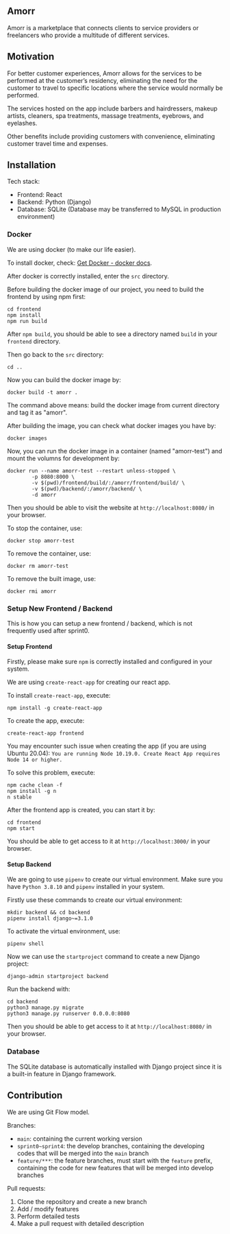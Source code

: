 ## Amorr

Amorr is a marketplace that connects clients to service providers or freelancers who provide a multitude of different services.

## Motivation

For better customer experiences, Amorr allows for the services to be performed at the customer’s residency, eliminating the need for the customer to travel to specific locations where the service would normally be performed.

The services hosted on the app include barbers and hairdressers, makeup artists, cleaners, spa treatments, massage treatments, eyebrows, and eyelashes.

Other benefits include providing customers with convenience, eliminating customer travel time and expenses.

## Installation

Tech stack:

+ Frontend: React
+ Backend: Python (Django)
+ Database: SQLite (Database may be transferred to MySQL in production environment)

### Docker

We are using docker (to make our life easier).

To install docker, check: [Get Docker - docker docs](https://docs.docker.com/get-docker/).

After docker is correctly installed, enter the `src` directory.

Before building the docker image of our project, you need to build the frontend by using npm first:

```shell
cd frontend
npm install
npm run build
```

After `npm build`, you should be able to see a directory named `build` in your `frontend` directory.

Then go back to the `src` directory:

```shell
cd ..
```

Now you can build the docker image by:

```shell
docker build -t amorr .
```

The command above means: build the docker image from current directory and tag it as "amorr".

After building the image, you can check what docker images you have by:

```shell
docker images
```

Now, you can run the docker image in a container (named "amorr-test") and mount the volumns for development by:

```shell
docker run --name amorr-test --restart unless-stopped \
        -p 8080:8000 \
        -v $(pwd)/frontend/build/:/amorr/frontend/build/ \
        -v $(pwd)/backend/:/amorr/backend/ \
        -d amorr
```

Then you should be able to visit the website at `http://localhost:8080/` in your browser.

To stop the container, use:

```shell
docker stop amorr-test
```

To remove the container, use:

```shell
docker rm amorr-test
```

To remove the built image, use:

```shell
docker rmi amorr
```

### Setup New Frontend / Backend

This is how you can setup a new frontend / backend, which is not frequently used after sprint0.

#### Setup Frontend

Firstly, please make sure `npm` is correctly installed and configured in your system.

We are using `create-react-app` for creating our react app.

To install `create-react-app`, execute:

```shell
npm install -g create-react-app
```

To create the app, execute:

```shell
create-react-app frontend
```

You may encounter such issue when creating the app (if you are using Ubuntu 20.04): `You are running Node 10.19.0. Create React App requires Node 14 or higher.`

To solve this problem, execute:

```shell
npm cache clean -f
npm install -g n
n stable
```

After the frontend app is created, you can start it by:

```shell
cd frontend
npm start
```

You should be able to get access to it at `http://localhost:3000/` in your browser.

#### Setup Backend

We are going to use `pipenv` to create our virtual environment. Make sure you have `Python 3.8.10` and `pipenv` installed in your system.

Firstly use these commands to create our virtual environment:

```shell
mkdir backend && cd backend
pipenv install django~=3.1.0
```

To activate the virtual environment, use:

```shell
pipenv shell
```

Now we can use the `startproject` command to create a new Django project:

```shell
django-admin startproject backend
```

Run the backend with:

```shell
cd backend
python3 manage.py migrate
python3 manage.py runserver 0.0.0.0:8080
```

Then you should be able to get access to it at `http://localhost:8080/` in your browser.

### Database

The SQLite database is automatically installed with Django project since it is a built-in feature in Django framework.

## Contribution

We are using Git Flow model.

Branches:

+ `main`: containing the current working version
+ `sprint0~sprint4`: the develop branches, containing the developing codes that will be merged into the `main` branch
+ `feature/***`: the feature branches, must start with the `feature` prefix, containing the code for new features that will be merged into develop branches

Pull requests:

1. Clone the repository and create a new branch
2. Add / modify features
3. Perform detailed tests
4. Make a pull request with detailed description

